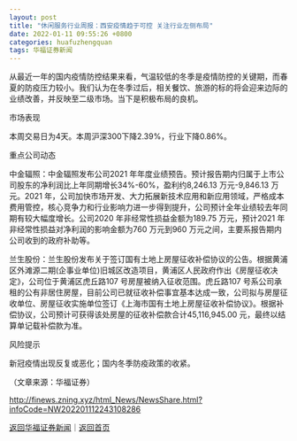 ```yaml
---
layout: post
title: "休闲服务行业周报：西安疫情趋于可控 关注行业左侧布局"
date: 2022-01-11 09:55:26 +0800
categories: huafuzhengquan
tags: 华福证券新闻
---
```

<p>从最近一年的国内疫情防控结果来看，气温较低的冬季是疫情防控的关键期，而春夏的防疫压力较小。我们认为在冬季过后，相关餐饮、旅游的标的将会迎来边际的业绩改善，并反映至二级市场。当下是积极布局的良机。</p>
 <p>市场表现</p>
 <p>本周交易日为4天。本周沪深300下降2.39%，行业下降0.86%。</p>
 <p>重点公司动态</p>
 <p>中金辐照：中金辐照发布公司2021 年年度业绩预告。预计报告期内归属于上市公司股东的净利润比上年同期增长34%-60%，盈利约8,246.13 万元-9,846.13 万元。2021 年，公司加快市场开发、大力拓展新技术应用和新应用领域，严格成本费用管控，核心竞争力和行业影响力进一步得到提升，公司预计全年业绩较去年同期有较大幅度增长。公司2020 年非经常性损益金额为189.75 万元，预计2021 年非经常性损益对净利润的影响金额为760 万元到960 万元之间，主要系报告期内公司收到的政府补助等。</p>
 <p>兰生股份：兰生股份发布关于签订国有土地上房屋征收补偿协议的公告。根据黄浦区外滩源二期(企事业单位)旧城区改造项目，黄浦区人民政府作出《房屋征收决定》，公司位于黄浦区虎丘路107 号房屋被纳入征收范围。虎丘路107 号系公司承租的公有非居住房屋，目前公司已就征收补偿事宜基本达成一致，公司拟与房屋征收单位、房屋征收实施单位签订《上海市国有土地上房屋征收补偿协议》。根据补偿协议，公司预计可获得该处房屋的征收补偿款合计45,116,945.00 元，最终以结算单记载补偿款为准。</p>
 <p>风险提示</p>
 <p>新冠疫情出现反复或恶化；国内冬季防疫政策的收紧。</p><p class="em_media">（文章来源：华福证券）</p>

<http://finews.zning.xyz/html_News/NewsShare.html?infoCode=NW202201112243108286>

[返回华福证券新闻](//finews.withounder.com/category/huafuzhengquan.html)｜[返回首页](//finews.withounder.com/)